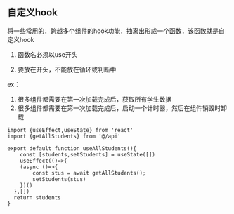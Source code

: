 ## 自定义hook

将一些常用的，跨越多个组件的hook功能，抽离出形成一个函数，该函数就是自定义hook

1. 函数名必须以use开头

2. 要放在开头，不能放在循环或判断中

ex：

1. 很多组件都需要在第一次加载完成后，获取所有学生数据
2. 很多组件都需要在第一次加载完成后，启动一个计时器，然后在组件销毁时卸载





```tsx
import {useEffect,useState} from 'react'
import {getAllStudents} from '@/api'

export default function useAllStudents(){
	const [students,setStudents] = useState([])
	useEffect(()=>{
    (async ()=>{
      	const stus = await getAllStudents();
      	setStudents(stus)
    })()
  },[])
  return students
}
```

